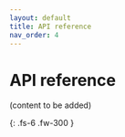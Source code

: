```yaml
---
layout: default
title: API reference
nav_order: 4
---
```


# API reference

(content to be added)


{: .fs-6 .fw-300 }
